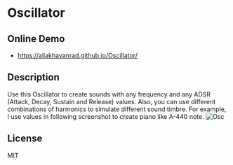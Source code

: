 # Oscillator

## Online Demo
- https://aliakhavanrad.github.io/Oscillator/

## Description
Use this Oscillator to create sounds with any frequency and any ADSR (Attack, Decay, Sustain and Release) values.
Also, you can use different combinations of harmonics to simulate different sound timbre.
For example, I use values in following screenshot to create piano like A-440 note.
![Osc](https://user-images.githubusercontent.com/86770822/160925168-f6827c0d-f9d2-4a42-a3df-dd0153374383.png)

## License
MIT
